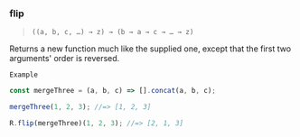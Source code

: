 ### flip

> `((a, b, c, …) → z) → (b → a → c → … → z)`

Returns a new function much like the supplied one, except that the first two arguments' order is reversed.

`Example`

```js
const mergeThree = (a, b, c) => [].concat(a, b, c);

mergeThree(1, 2, 3); //=> [1, 2, 3]

R.flip(mergeThree)(1, 2, 3); //=> [2, 1, 3]
```
